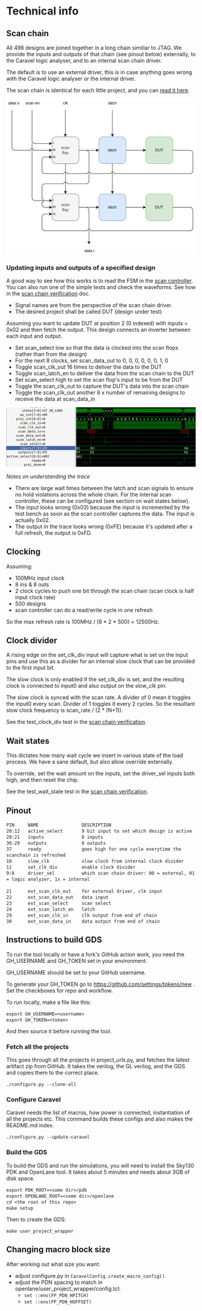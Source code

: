 # Technical info

## Scan chain

All 498 designs are joined together in a long chain similiar to JTAG. We provide the inputs and outputs of that chain (see pinout below) externally, to the Caravel logic analyser, and to an internal scan chain driver.

The default is to use an external driver, this is in case anything goes wrong with the Caravel logic analyser or the internal driver.

The scan chain is identical for each little project, and you can [read it here](https://github.com/mattvenn/wokwi-verilog-gds-test/blob/main/template/scan_wrapper.v).

![block diagram](pics/block_diagram.png)

### Updating inputs and outputs of a specified design

A good way to see how this works is to read the FSM in the [scan controller](verilog/rtl/scan_controller/scan_controller.v).
You can also run one of the simple tests and check the waveforms. See how in the [scan chain verification](verification.md) doc.

* Signal names are from the perspective of the scan chain driver.
* The desired project shall be called DUT (design under test)

Assuming you want to update DUT at position 2 (0 indexed) with inputs = 0x02 and then fetch the output.
This design connects an inverter between each input and output.

* Set scan_select low so that the data is clocked into the scan flops (rather than from the design)
* For the next 8 clocks, set scan_data_out to 0, 0, 0, 0, 0, 0, 1, 0
* Toggle scan_clk_out 16 times to deliver the data to the DUT
* Toggle scan_latch_en to deliver the data from the scan chain to the DUT
* Set scan_select high to set the scan flop's input to be from the DUT
* Toggle the scan_clk_out to capture the DUT's data into the scan chain
* Toggle the scan_clk_out another 8 x number of remaining designs to receive the data at scan_data_in

![update cycle](pics/update_cycle.png)

*Notes on understanding the trace*

* There are large wait times between the latch and scan signals to ensure no hold violations across the whole chain. For the internal scan controller, these can be configured (see section on wait states below).
* The input looks wrong (0x03) because the input is incremented by the test bench as soon as the scan controller captures the data. The input is actually 0x02.
* The output in the trace looks wrong (0xFE) because it's updated after a full refresh, the output is 0xFD.

## Clocking

Assuming:

* 100MHz input clock
* 8 ins & 8 outs
* 2 clock cycles to push one bit through the scan chain (scan clock is half input clock rate)
* 500 designs
* scan controller can do a read/write cycle in one refresh

So the max refresh rate is 100MHz / (8 * 2 * 500) = 12500Hz.

## Clock divider

A rising edge on the set_clk_div input will capture what is set on the input pins and use this as a divider for an internal slow clock that can be provided to the first input bit.

The slow clock is only enabled if the set_clk_div is set, and the resulting clock is connected to input0 and also output on the slow_clk pin.

The slow clock is synced with the scan rate. A divider of 0 mean it toggles the input0 every scan. Divider of 1 toggles it every 2 cycles.
So the resultant slow clock frequency is scan_rate / (2 * (N+1)).

See the test_clock_div test in the [scan chain verification](verification.md).

## Wait states

This dictates how many wait cycle we insert in various state
of the load process. We have a sane default, but also allow
override externally.

To override, set the wait amount on the inputs, set the driver_sel inputs both high, and then reset the chip.

See the test_wait_state test in the [scan chain verification](verification.md).

## Pinout

    PIN     NAME                DESCRIPTION
    20:12   active_select       9 bit input to set which design is active
    28:21   inputs              8 inputs
    36:29   outputs             8 outputs
    37      ready               goes high for one cycle everytime the scanchain is refreshed
    10      slow_clk            slow clock from internal clock divider
    11      set_clk_div         enable clock divider
    9:8     driver_sel          which scan chain driver: 00 = external, 01 = logic analyzer, 1x = internal

    21      ext_scan_clk_out    for external driver, clk input
    22      ext_scan_data_out   data input
    23      ext_scan_select     scan select
    24      ext_scan_latch_en   latch
    29      ext_scan_clk_in     clk output from end of chain
    30      ext_scan_data_in    data output from end of chain

## Instructions to build GDS

To run the tool locally or have a fork's GitHub action work, you need the GH_USERNAME and GH_TOKEN set in your environment.

GH_USERNAME should be set to your GitHub username.

To generate your GH_TOKEN go to https://github.com/settings/tokens/new . Set the checkboxes for repo and workflow.

To run locally, make a file like this:

    export GH_USERNAME=<username>
    export GH_TOKEN=<token>

And then source it before running the tool.

### Fetch all the projects

This goes through all the projects in project_urls.py, and fetches the latest artifact zip from GitHub. It takes the verilog, the GL verilog, and the GDS and copies 
them to the correct place.

    ./configure.py --clone-all

### Configure Caravel

Caravel needs the list of macros, how power is connected, instantiation of all the projects etc. This command builds these configs and also makes the README.md index.

    ./configure.py --update-caravel

### Build the GDS

To build the GDS and run the simulations, you will need to install the Sky130 PDK and OpenLane tool.
It takes about 5 minutes and needs about 3GB of disk space.

    export PDK_ROOT=<some dir>/pdk
    export OPENLANE_ROOT=<some dir>/openlane
    cd <the root of this repo>
    make setup 

Then to create the GDS:

    make user_project_wrapper

## Changing macro block size

After working out what size you want:

* adjust configure.py in `CaravelConfig.create_macro_config()`.
* adjust the PDN spacing to match in openlane/user_project_wrapper/config.tcl:
    * ```set ::env(FP_PDN_HPITCH)```
    * ```set ::env(FP_PDN_HOFFSET)```

